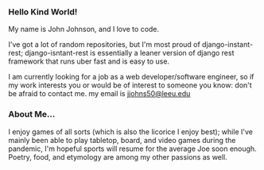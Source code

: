### Hello Kind World!

My name is John Johnson, and I love to code.

I've got a lot of random repositories, but I'm most proud of django-instant-rest; django-isntant-rest is essentially a leaner version of django rest framework that runs uber fast and is easy to use.

I am currently looking for a job as a web developer/software engineer, so if my work interests you or would be of interest to someone you know: don't be afraid to contact me. my email is jjohns50@leeu.edu

### About Me...

I enjoy games of all sorts (which is also the licorice I enjoy best); while I've mainly been able to play tabletop, board, and video games during the pandemic, I'm hopeful sports will resume for the average Joe soon enough. Poetry, food, and etymology are among my other passions as well. 

<!--
**J4mesB4xter/J4mesB4xter** is a ✨ _special_ ✨ repository because its `README.md` (this file) appears on your GitHub profile.

Here are some ideas to get you started:

- 🔭 I’m currently working on ...
- 🌱 I’m currently learning ...
- 👯 I’m looking to collaborate on ...
- 🤔 I’m looking for help with ...
- 💬 Ask me about ...
- 📫 How to reach me: ...
- 😄 Pronouns: ...
- ⚡ Fun fact: ...
-->
